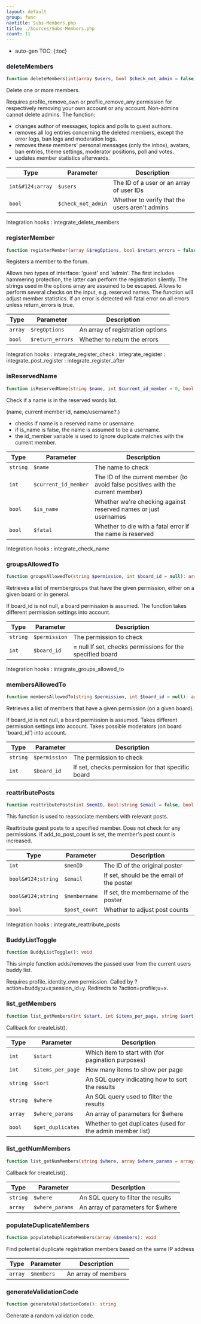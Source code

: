 ```yaml
---
layout: default
group: func
navtitle: Subs-Members.php
title: ./Sources/Subs-Members.php
count: 11
---
```

* auto-gen TOC:
{:toc}
### deleteMembers

```php
function deleteMembers(int|array $users, bool $check_not_admin = false): void
```
Delete one or more members.

Requires profile_remove_own or profile_remove_any permission for
respectively removing your own account or any account.
Non-admins cannot delete admins.
The function:
  - changes author of messages, topics and polls to guest authors.
  - removes all log entries concerning the deleted members, except the
error logs, ban logs and moderation logs.
  - removes these members' personal messages (only the inbox), avatars,
ban entries, theme settings, moderator positions, poll and votes.
  - updates member statistics afterwards.

Type|Parameter|Description
---|---|---
`int&#124;array`|`$users`|The ID of a user or an array of user IDs
`bool`|`$check_not_admin`|Whether to verify that the users aren't admins

Integration hooks
: integrate_delete_members

### registerMember

```php
function registerMember(array &$regOptions, bool $return_errors = false): int|array
```
Registers a member to the forum.

Allows two types of interface: 'guest' and 'admin'. The first
includes hammering protection, the latter can perform the
registration silently.
The strings used in the options array are assumed to be escaped.
Allows to perform several checks on the input, e.g. reserved names.
The function will adjust member statistics.
If an error is detected will fatal error on all errors unless return_errors is true.

Type|Parameter|Description
---|---|---
`array`|`$regOptions`|An array of registration options
`bool`|`$return_errors`|Whether to return the errors

Integration hooks
: integrate_register_check
: integrate_register
: integrate_post_register
: integrate_register_after

### isReservedName

```php
function isReservedName(string $name, int $current_id_member = 0, bool $is_name = true, bool $fatal = true): bool|void
```
Check if a name is in the reserved words list.

(name, current member id, name/username?.)
- checks if name is a reserved name or username.
- if is_name is false, the name is assumed to be a username.
- the id_member variable is used to ignore duplicate matches with the
current member.

Type|Parameter|Description
---|---|---
`string`|`$name`|The name to check
`int`|`$current_id_member`|The ID of the current member (to avoid false positives with the current member)
`bool`|`$is_name`|Whether we're checking against reserved names or just usernames
`bool`|`$fatal`|Whether to die with a fatal error if the name is reserved

Integration hooks
: integrate_check_name

### groupsAllowedTo

```php
function groupsAllowedTo(string $permission, int $board_id = null): array
```
Retrieves a list of membergroups that have the given permission, either on
a given board or in general.

If board_id is not null, a board permission is assumed.
The function takes different permission settings into account.

Type|Parameter|Description
---|---|---
`string`|`$permission`|The permission to check
`int`|`$board_id`|= null If set, checks permissions for the specified board

Integration hooks
: integrate_groups_allowed_to

### membersAllowedTo

```php
function membersAllowedTo(string $permission, int $board_id = null): array
```
Retrieves a list of members that have a given permission
(on a given board).

If board_id is not null, a board permission is assumed.
Takes different permission settings into account.
Takes possible moderators (on board 'board_id') into account.

Type|Parameter|Description
---|---|---
`string`|`$permission`|The permission to check
`int`|`$board_id`|If set, checks permission for that specific board

### reattributePosts

```php
function reattributePosts(int $memID, bool|string $email = false, bool|string $membername = false, bool $post_count = false): array
```
This function is used to reassociate members with relevant posts.

Reattribute guest posts to a specified member.
Does not check for any permissions.
If add_to_post_count is set, the member's post count is increased.

Type|Parameter|Description
---|---|---
`int`|`$memID`|The ID of the original poster
`bool&#124;string`|`$email`|If set, should be the email of the poster
`bool&#124;string`|`$membername`|If set, the membername of the poster
`bool`|`$post_count`|Whether to adjust post counts

Integration hooks
: integrate_reattribute_posts

### BuddyListToggle

```php
function BuddyListToggle(): void
```
This simple function adds/removes the passed user from the current users buddy list.

Requires profile_identity_own permission.
Called by ?action=buddy;u=x;session_id=y.
Redirects to ?action=profile;u=x.

### list_getMembers

```php
function list_getMembers(int $start, int $items_per_page, string $sort, string $where, array $where_params = array(), bool $get_duplicates = false): array
```
Callback for createList().



Type|Parameter|Description
---|---|---
`int`|`$start`|Which item to start with (for pagination purposes)
`int`|`$items_per_page`|How many items to show per page
`string`|`$sort`|An SQL query indicating how to sort the results
`string`|`$where`|An SQL query used to filter the results
`array`|`$where_params`|An array of parameters for $where
`bool`|`$get_duplicates`|Whether to get duplicates (used for the admin member list)

### list_getNumMembers

```php
function list_getNumMembers(string $where, array $where_params = array()): int
```
Callback for createList().



Type|Parameter|Description
---|---|---
`string`|`$where`|An SQL query to filter the results
`array`|`$where_params`|An array of parameters for $where

### populateDuplicateMembers

```php
function populateDuplicateMembers(array &$members): void
```
Find potential duplicate registration members based on the same IP address



Type|Parameter|Description
---|---|---
`array`|`$members`|An array of members

### generateValidationCode

```php
function generateValidationCode(): string
```
Generate a random validation code.



